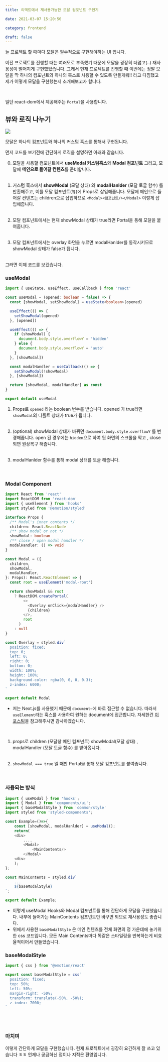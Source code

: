 ```yaml
---
title: 리액트에서 재사용가능한 모달 컴포넌트 구현기

date: 2021-03-07 15:20:50

category: frontend

draft: false
---
```


늘 프로젝트 할 때마다 모달은 필수적으로 구현해야하는 UI 입니다. <br/>

이전 프로젝트를 진행할 때는 여러모로 부족했기 때문에 모달을 굉장히 더럽고(..) 재사용성이 떨어지게 구현했었습니다..그래서 현재 프로젝트를 진행할 때 이번에는 정말 모달을 딱 하나의 컴포넌트와 하나의 훅스로 사용할 수 있도록 만들게쒀!! 라고 다짐했고 제가 어떻게 모달을 구현했는지 소개해보고자 합니다. <br/>

<br/>

일단 react-dom에서 제공해주는 `Portal`을 사용합니다.

## 뷰와 로직 나누기

![](./images/모달예시입니당.jpg)

모달은 하나의 컴포넌트와 하나의 커스텀 훅스를 통해서 구현됩니다. <br/>

먼저 코드를 보기전에 간단하게 로직을 설명하면 아래와 같습니다. <br/>

0. 모달을 사용할 컴포넌트에서 **useModal 커스텀훅스**와 **Modal 컴포넌트** 그리고, 모달에 **메인으로 들어갈 컨텐츠**를 준비합니다. <br/>
   <br/>
1. 커스텀 훅스에서 **showModal** (모달 상태) 와 **modalHanlder** (모달 토글 함수) 를 반환해주고, 이를 모달 컴포넌트(뷰)에 Props로 삽입해줍니다. 모달에 메인으로 들어갈 컨텐츠는 children으로 삽입하므로 `<Modal><컴포넌트/></Modal>` 이렇게 삽입해줍니다. <br/>
   <br/>

1. 모달 컴포넌트에서는 현재 showModal 상태가 true라면 Portal을 통해 모달을 붙여줍니다. <br/>
   <br/>

1. 모달 컴포넌트에서는 overlay 화면을 누르면 modalHanlder를 동작시키므로 showModal 상태가 false가 됩니다.
   <Br/>
   <br/>

그러면 이제 코드를 보겠습니다.<br/>

### useModal

```typescript
import { useState, useEffect, useCallback } from 'react'

const useModal = (opened: boolean = false) => {
  const [showModal, setShowModal] = useState<boolean>(opened)

  useEffect(() => {
    setShowModal(opened)
  }, [opened])

  useEffect(() => {
    if (showModal) {
      document.body.style.overflowY = 'hidden'
    } else {
      document.body.style.overflowY = 'auto'
    }
  }, [showModal])

  const modalHandler = useCallback(() => {
    setShowModal(!showModal)
  }, [showModal])

  return [showModal, modalHandler] as const
}

export default useModal
```

1. Props로 `opened` 라는 boolean 변수를 받습니다. opened 가 true라면 `showModal`의 디폴트 상태가 true가 됩니다. <br/>
   <br/>

2. (optional) showModal 상태가 바뀌면 `document.body.style.overflowY` 를 변경해줍니다. open 된 경우에는 `hidden`으로 하여 뒷 화면의 스크롤을 막고 , close되면 원상복구 해줍니다. <br/>
   <br/>

3. modalHanlder 함수를 통해 modal 상태를 토글 해줍니다. <br/>
   <br/>
   <br/>

### Modal Component

```typescript
import React from 'react'
import ReactDOM from 'react-dom'
import { useElement } from 'hooks'
import styled from '@emotion/styled'

interface Props {
  /** Modal's inner contents */
  children: React.ReactNode
  /** show modal or not */
  showModal: boolean
  /** close / open modal handler */
  modalHandler: () => void
}

const Modal = ({
  children,
  showModal,
  modalHandler,
}: Props): React.ReactElement => {
  const root = useElement('modal-root')

  return showModal && root
    ? ReactDOM.createPortal(
        <>
          <Overlay onClick={modalHandler} />
          {children}
        </>,
        root
      )
    : null
}

const Overlay = styled.div`
  position: fixed;
  top: 0;
  left: 0;
  right: 0;
  bottom: 0;
  width: 100%;
  height: 100%;
  background-color: rgba(0, 0, 0, 0.3);
  z-index: 6000;
`

export default Modal
```

- 저는 Next.js를 사용했기 때문에 `document~`에 바로 접근할 수 없습니다. 따라서 `useElement`라는 훅스를 사용하여 원하는 document에 접근합니다. 자세한건 [이 포스팅](https://mooneedev.netlify.app/Frontend/next.js%20%EC%97%90%EC%84%9C%20document%20is%20not%20defined%20%EB%AC%B8%EC%A0%9C%20%ED%95%B4%EA%B2%B0%ED%95%98%EA%B8%B0/)을 참고해주시면 감사하겠습니다.

<br/>

1. props로 children (모달창 메인 컴포넌트) showModal(모달 상태) , modalHandler (모달 토글 함수) 를 받아옵니다.
   <br/>
   <br/>

2. `showModal === true` 일 때만 Portal을 통해 모달 컴포넌트를 붙여줍니다.

<br/>

### 사용되는 방식

```typescript
import { useModal } from 'hooks';
import { Modal } from 'components/ui';
import { baseModalStyle } from 'common/style'
import styled from 'styled-components';

const Example=()=>{
    const [showModal, modalHanlder] = useModal();
    return(
    <div>
        ....
        <Modal>
        	<MainContents/>
        </Modal>
    <div>
    );
};

const MainContents = styled.div`
	...
 	${baseModalStyle}
`;

export default Example;
```

- 이렇게 useModal Hooks와 Modal 컴포넌트를 통해 간단하게 모달을 구현했습니다. 내부에 들어가는 MainContents 컴포넌트만 바꾸면 되므로 재사용성도 좋습니다.
- 위에서 사용한 `baseModalStyle` 은 메인 컨텐츠를 전체 화면의 정 가운데에 놓기위한 css 코드입니다. 모든 Main Contents마다 똑같은 스타일링을 반복하는게 비효율적이어서 만들었습니다.

### baseModalStyle

```typescript
import { css } from '@emotion/react'

export const baseModalStyle = css`
  position: fixed;
  top: 50%;
  left: 50%;
  margin-right: -50%;
  transform: translate(-50%, -50%);
  z-index: 7000;
`
```

<br/>

<br/>

### 마치며

이렇게 간단하게 모달을 구현했습니다. 현재 프로젝트에서 굉장히 요긴하게 잘 쓰고 있습니다 ㅎㅎ 언제나 궁금하신 점이나 지적은 환영입니다.
